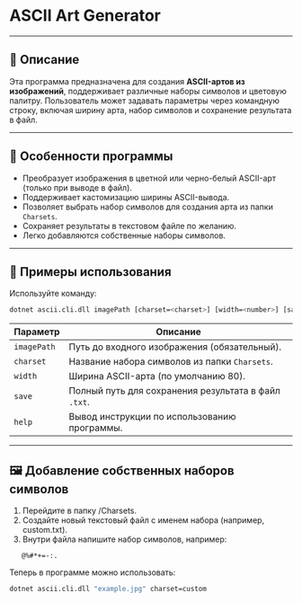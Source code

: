 # ASCII Art Generator

---

## 📛 Описание

Эта программа предназначена для создания **ASCII-артов из изображений**, поддерживает различные наборы символов и цветовую палитру. Пользователь может задавать параметры через командную строку, включая ширину арта, набор символов и сохранение результата в файл.

---

## 🚀 **Особенности программы**  

- Преобразует изображения в цветной или черно-белый ASCII-арт (только при выводе в файл).
- Поддерживает кастомизацию ширины ASCII-вывода.
- Позволяет выбрать набор символов для создания арта из папки `Charsets`.
- Сохраняет результаты в текстовом файле по желанию.
- Легко добавляются собственные наборы символов.

---

## 📜 **Примеры использования**

Используйте команду:

```bash
dotnet ascii.cli.dll imagePath [charset=<charset>] [width=<number>] [save=<output.txt>]
```

| Параметр   | Описание                                              |
|-------------|-------------------------------------------------------|
| `imagePath`  | Путь до входного изображения (обязательный).         |
| `charset`   | Название набора символов из папки `Charsets`.         |
| `width`     | Ширина ASCII-арта (по умолчанию 80).                |
| `save`      | Полный путь для сохранения результата в файл `.txt`.   |
| `help`      | Вывод инструкции по использованию программы.           |

---
## 🖼️ Добавление собственных наборов символов
1. Перейдите в папку /Charsets.
2. Создайте новый текстовый файл с именем набора (например, custom.txt).
3. Внутри файла напишите набор символов, например:
```text
   @%#*+=-:. 
```
Теперь в программе можно использовать:
```bash
dotnet ascii.cli.dll "example.jpg" charset=custom
```
